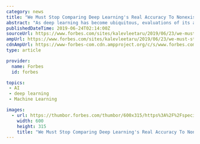 ```yaml
---
category: news
title: "We Must Stop Comparing Deep Learning's Real Accuracy To Nonexistent Human Perfection"
abstract: "As deep learning has become ubiquitous, evaluations of its accuracy typically compare its performance against an idealized baseline of flawless human results that bear no resemblance to the actual human workflow those algorithms are being designed to replace."
publishedDateTime: 2019-06-24T02:14:00Z
sourceUrl: https://www.forbes.com/sites/kalevleetaru/2019/06/23/we-must-stop-comparing-deep-learnings-real-accuracy-to-nonexistent-human-perfection/
ampUrl: https://www.forbes.com/sites/kalevleetaru/2019/06/23/we-must-stop-comparing-deep-learnings-real-accuracy-to-nonexistent-human-perfection/amp/
cdnAmpUrl: https://www-forbes-com.cdn.ampproject.org/c/s/www.forbes.com/sites/kalevleetaru/2019/06/23/we-must-stop-comparing-deep-learnings-real-accuracy-to-nonexistent-human-perfection/amp/
type: article

provider:
  name: Forbes
  id: forbes

topics:
 - AI
 - deep learning
 - Machine Learning

images:
  - url: https://thumbor.forbes.com/thumbor/600x315/https%3A%2F%2Fspecials-images.forbesimg.com%2Fdam%2Fimageserve%2F966248982%2F960x0.jpg%3Ffit%3Dscale
    width: 600
    height: 315
    title: "We Must Stop Comparing Deep Learning's Real Accuracy To Nonexistent Human Perfection"
---
```

